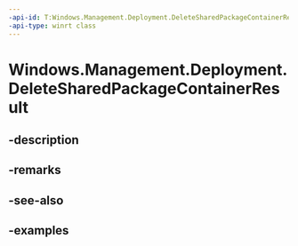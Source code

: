 ```yaml
---
-api-id: T:Windows.Management.Deployment.DeleteSharedPackageContainerResult
-api-type: winrt class
---
```


# Windows.Management.Deployment.DeleteSharedPackageContainerResult

<!--
public sealed class DeleteSharedPackageContainerResult
-->


## -description

## -remarks

## -see-also

## -examples


